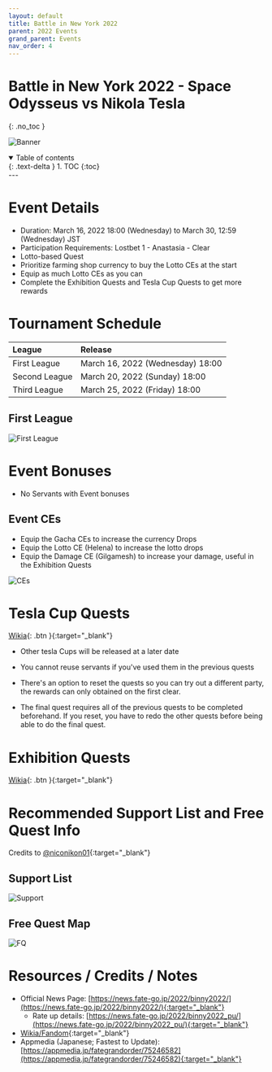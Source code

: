 ```yaml
---
layout: default
title: Battle in New York 2022
parent: 2022 Events
grand_parent: Events
nav_order: 4
---
```


# Battle in New York 2022 - Space Odysseus vs Nikola Tesla
{: .no_toc }


![Banner](https://news.fate-go.jp/wp-content/uploads/2022/binny2022_full_qkkox/top_banner.png)

<details open markdown="block">
  <summary>
    Table of contents
  </summary>
  {: .text-delta }
1. TOC
{:toc}
</details>
---

# Event Details
- Duration: March 16, 2022 18:00 (Wednesday) to March 30, 12:59 (Wednesday) JST
- Participation Requirements: Lostbet 1 - Anastasia - Clear
- Lotto-based Quest
- Prioritize farming shop currency to buy the Lotto CEs at the start
- Equip as much Lotto CEs as you can
- Complete the Exhibition Quests and Tesla Cup Quests to get more rewards

# Tournament Schedule

| League | Release |
| :-- | :-- |
| First League | March 16, 2022 (Wednesday) 18:00 |
| Second League | March 20, 2022 (Sunday) 18:00 |
| Third League | March 25, 2022 (Friday) 18:00 |

## First League
![First League](https://news.fate-go.jp/wp-content/uploads/2022/binny2022_full_qkkox/quest_01.png)

# Event Bonuses
- No Servants with Event bonuses

## Event CEs
- Equip the Gacha CEs to increase the currency Drops
- Equip the Lotto CE (Helena) to increase the lotto drops
- Equip the Damage CE (Gilgamesh) to increase your damage, useful in the Exhibition Quests

![CEs](https://news.fate-go.jp/wp-content/uploads/2022/binny2022_full_qkkox/info_howto_01.png)

# Tesla Cup Quests
[Wikia](https://fategrandorder.fandom.com/wiki/Battle_in_New_York_2022#Tesla_Cup){: .btn }{:target="_blank"}

- Other tesla Cups will be released at a later date

- You cannot reuse servants if you've used them in the previous quests
- There's an option to reset the quests so you can try out a different party, the rewards can only obtained on the first clear.
- The final quest requires all of the previous quests to be completed beforehand. If you reset, you have to redo the other quests before being able to do the final quest.

# Exhibition Quests
[Wikia](https://fategrandorder.fandom.com/wiki/Battle_in_New_York_2022#Exhibition_Quests){: .btn }{:target="_blank"}

# Recommended Support List and Free Quest Info
Credits to [@niconikon01](https://twitter.com/niconikon01/status/1504035019018616837){:target="_blank"}

## Support List

![Support](https://pbs.twimg.com/media/FN9nHPbaUAAAat1?format=jpg&name=large)

## Free Quest Map

![FQ](https://pbs.twimg.com/media/FN9nFxnaAAYzwYT?format=jpg&name=4096x4096)

# Resources / Credits / Notes

- Official News Page: [https://news.fate-go.jp/2022/binny2022/](https://news.fate-go.jp/2022/binny2022/){:target="_blank"}
    - Rate up details: [https://news.fate-go.jp/2022/binny2022_pu/](https://news.fate-go.jp/2022/binny2022_pu/){:target="_blank"}
- [Wikia/Fandom](https://fategrandorder.fandom.com/wiki/Battle_in_New_York_2022){:target="_blank"}
- Appmedia (Japanese; Fastest to Update): [https://appmedia.jp/fategrandorder/75246582](https://appmedia.jp/fategrandorder/75246582){:target="_blank"}